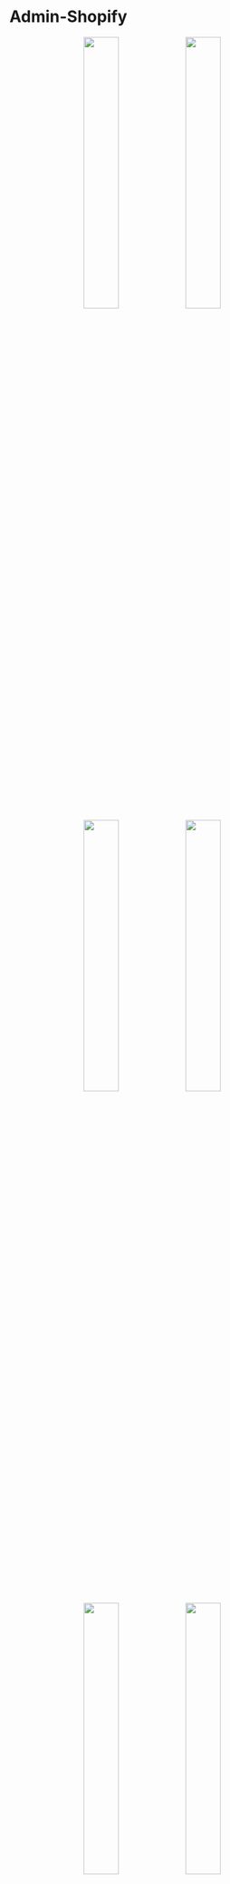 # Admin-Shopify

<p align="center">
  <img src="https://github.com/somia213/Admin-Shopify/assets/105312434/60c13c9c-cbff-4a1a-8f83-23d31a46ae67" width="35%" />
  <img src="https://github.com/somia213/Admin-Shopify/assets/105312434/a2765eca-f69d-489f-918e-ff5ccd9caa9e" width="35%" />
</p>

<p align="center">
  <img src="https://github.com/somia213/Admin-Shopify/assets/105312434/6f1f32d4-15ed-4bda-996b-d21dd7f95786" width="35%" />
  <img src="https://github.com/somia213/Admin-Shopify/assets/105312434/07e7d79f-395f-41eb-88a5-73a8d16d45ec" width="35%" />
</p>

<p align="center">
  <img src="https://github.com/somia213/Admin-Shopify/assets/105312434/50ce0388-f939-4527-8537-220413ba1b85" width="35%" />
  <img src="https://github.com/somia213/Admin-Shopify/assets/105312434/f113b46f-922e-4711-b58c-d18e7dd960c3" width="35%" />
</p>

<p align="center">
  <img src="https://github.com/somia213/Admin-Shopify/assets/105312434/f66684b6-7511-4525-9217-9faca6167c1a" width="35%" />
  <img src="https://github.com/somia213/Admin-Shopify/assets/105312434/f113b46f-922e-4711-b58c-d18e7dd960c3" width="35%" />
</p>
